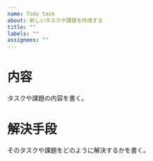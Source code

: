 ```yaml
---
name: Todo task
about: 新しいタスクや課題を作成する
title: ""
labels: ""
assignees: ""
---
```


# 内容

タスクや課題の内容を書く。

# 解決手段

そのタスクや課題をどのように解決するかを書く。
